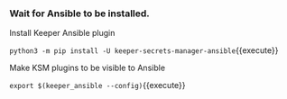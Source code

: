### Wait for Ansible to be installed.

Install Keeper Ansible plugin

`python3 -m pip install -U keeper-secrets-manager-ansible`{{execute}}

Make KSM plugins to be visible to Ansible

`export $(keeper_ansible --config)`{{execute}}

